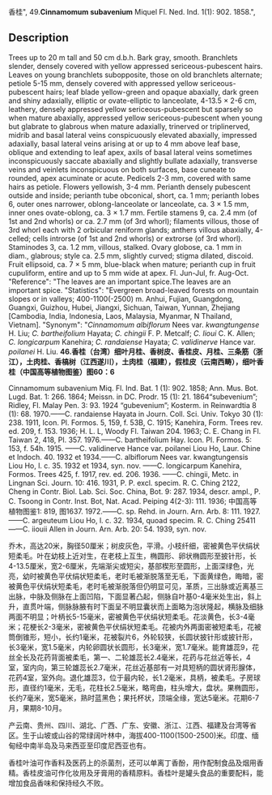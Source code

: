 香桂",
49.**Cinnamomum subavenium** Miquel Fl. Ned. Ind. 1(1): 902. 1858.",

## Description
Trees up to 20 m tall and 50 cm d.b.h. Bark gray, smooth. Branchlets slender, densely covered with yellow appressed sericeous-pubescent hairs. Leaves on young branchlets subopposite, those on old branchlets alternate; petiole 5-15 mm, densely covered with appressed yellow sericeous-pubescent hairs; leaf blade yellow-green and opaque abaxially, dark green and shiny adaxially, elliptic or ovate-elliptic to lanceolate, 4-13.5 × 2-6 cm, leathery, densely appressed yellow sericeous-pubescent but sparsely so when mature abaxially, appressed yellow sericeous-pubescent when young but glabrate to glabrous when mature adaxially, trinerved or triplinerved, midrib and basal lateral veins conspicuously elevated abaxially, impressed adaxially, basal lateral veins arising at or up to 4 mm above leaf base, oblique and extending to leaf apex, axils of basal lateral veins sometimes inconspicuously saccate abaxially and slightly bullate adaxially, transverse veins and veinlets inconspicuous on both surfaces, base cuneate to rounded, apex acuminate or acute. Pedicels 2-3 mm, covered with same hairs as petiole. Flowers yellowish, 3-4 mm. Perianth densely pubescent outside and inside; perianth tube obconical, short, ca. 1 mm; perianth lobes 6, outer ones narrower, oblong-lanceolate or lanceolate, ca. 3 × 1.5 mm, inner ones ovate-oblong, ca. 3 × 1.7 mm. Fertile stamens 9, ca. 2.4 mm (of 1st and 2nd whorls) or ca. 2.7 mm (of 3rd whorl); filaments villous, those of 3rd whorl each with 2 orbicular reniform glands; anthers villous abaxially, 4-celled; cells introrse (of 1st and 2nd whorls) or extrorse (of 3rd whorl). Staminodes 3, ca. 1.2 mm, villous, stalked. Ovary globose, ca. 1 mm in diam., glabrous; style ca. 2.5 mm, slightly curved; stigma dilated, discoid. Fruit ellipsoid, ca. 7 × 5 mm, blue-black when mature; perianth cup in fruit cupuliform, entire and up to 5 mm wide at apex. Fl. Jun-Jul, fr. Aug-Oct.
  "Reference": "The leaves are an important spice.The leaves are an important spice.
  "Statistics": "Evergreen broad-leaved forests on mountain slopes or in valleys; 400-1100(-2500) m. Anhui, Fujian, Guangdong, Guangxi, Guizhou, Hubei, Jiangxi, Sichuan, Taiwan, Yunnan, Zhejiang [Cambodia, India, Indonesia, Laos, Malaysia, Myanmar, N Thailand, Vietnam].
  "Synonym": "*Cinnamomum albiflorum* Nees var. *kwangtungense* H. Liu; *C. bartheifolium* Hayata; *C. chingii* F. P. Metcalf; *C. lioui* C. K. Allen; *C. longicarpum* Kanehira; *C. randaiense* Hayata; *C. validinerve* Hance var. *poilanei* H. Liu.
**46.香桂（台湾）细叶月桂、香树皮、香桂皮、月桂、三条筋（浙江），土肉桂、香槁树（江西遂川），土肉桂（福建），假桂皮（云南西畴），细叶香桂（中国高等植物图鉴）图60：6**

Cinnamomum subavenium Miq. Fl. Ind. Bat. 1 (1): 902. 1858; Ann. Mus. Bot. Lugd. Bat. 1: 266. 1864; Meissn. in DC. Prodr. 15 (1): 21. 1864“subevenium”; Ridley, Fl. Malay Pen. 3: 93. 1924 “gubevenium”; Kosterm. in Reinwardtia 8 (1): 68. 1970.——C. randaiense Hayata in Journ. Coll. Sci. Univ. Tokyo 30 (1): 238. 1911, Icon. Pl. Formos. 5, 159, f. 53B, C. 1915; Kanehira, Form. Trees rev. ed. 209, f. 153. 1936; H. L. L, Woody Fl. Taiwan 204. 1963; C. E. Chang in Fl. Taiwan 2, 418, Pl. 357. 1976.——C. bartheifolium Hay. Icon. Pl. Formos. 5: 153, f. 54h. 1915. ——C. validinerve Hance var. poilanei Liou Ho, Laur. Chine et Indoch. 40. 1932 et 1934.——C. albiflorum Nees var. kwangtungensis Liou Ho, l. c. 35. 1932 et 1934, syn. nov. ——C. longicarpum Kanehira, Formos. Trees 425, f. 1917, rev. ed. 206. 1936. ——C. chingii, Metc. in Lingnan Sci. Journ. 10: 416. 1931, P. P. excl. specim. R. C. Ching 2122, Cheng in Contr. Biol. Lab. Sci. Soc. China, Bot. 9: 287. 1934, descr. ampl., P. C. Tsoong in Contr. Inst. Bot, Nat. Acad. Peiping 4(2-3): 111. 1936; 中国高等植物图鉴1: 819, 图1637. 1972.——C. sp. Rehd. in Journ. Arn. Arb. 8: 111. 1927. ——C. argeuteum Liou Ho, l. c. 32. 1934, quoad specim. R. C. Ching 25411——C. iiouii Allen in Journ. Arn. Arb. 20: 54. 1939, syn. nov.

乔木，高达20米，胸径50厘米；树皮灰色，平滑。小枝纤细，密被黄色平伏绢状短柔毛。叶在幼枝上近对生，在老枝上互生，椭圆形、卵状椭圆形至披针形，长4-13.5厘米，宽2-6厘米，先端渐尖或短尖，基部楔形至圆形，上面深绿色，光亮，幼时被黄色平伏绢状短柔毛，老时毛被渐脱落至无毛，下面黄绿色，晦暗，密被黄色平伏绢状短柔毛，老时毛被渐脱落但仍明显可见，革质，三出脉或近离基三出脉，中脉及侧脉在上面凹陷，下面显著凸起，侧脉自叶基0-4毫米处生出，斜上升，直贯叶端，侧脉脉腋有时下面呈不明显囊状而上面略为泡状隆起，横脉及细脉两面不明显；叶柄长5-15毫米，密被黄色平伏绢状短柔毛。花淡黄色，长3-4毫米；花梗长2-3毫米，密被黄色平伏绢状短柔毛。花被内外两面密被短柔毛，花被筒倒锥形，短小，长约1毫米，花被裂片6，外轮较狭，长圆状披针形或披针形，长3毫米，宽1.5毫米，内轮卵圆状长圆形，长3毫米，宽1.7毫米。能育雄蕊9，花丝全长及花药背面被柔毛，第一、二轮雄蕊长2.4毫米，花药与花丝近等长，4室，室内向，第三轮雄蕊长2.7毫米，花丝近基部有一对具短柄的圆状肾形腺体，花药4室，室外向。退化雄蕊3，位于最内轮，长1.2毫米，具柄，被柔毛。子房球形，直径约1毫米，无毛，花柱长2.5毫米，略弯曲，柱头增大，盘状。果椭圆形，长约7毫米，宽5毫米，熟时蓝黑色；果托杯状，顶端全缘，宽达5毫米。花期6-7月，果期8-10月。

产云南、贵州、四川、湖北、广西、广东、安徽、浙江、江西、福建及台湾等省区。生于山坡或山谷的常绿阔叶林中，海拔400-1100(1500-2500)米。印度、缅甸经中南半岛及马来西亚至印度尼西亚也有。

香桂叶油可作香料及医药上的杀菌剂，还可以单离丁香酚，用作配制食品及烟用香精。香桂皮油可作化妆用及牙膏用的香精原料。香桂叶是罐头食品的重要配料，能增加食品香味和保持经久不败。
